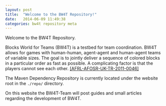 ```yaml
---
layout: post
title:  "Welcome to the BW4T Repository!"
date:   2014-06-09 11:49:38
categories: bw4t repository meta
---
```


Welcome to the BW4T Repository. 

Blocks World for Teams (BW4T) is a testbed for team coordination. BW4T allows for games with human-human, agent-agent and human-agent teams of variable sizes. The goal is to jointly deliver a sequence of colored blocks in a particular order as fast as possible. A complicating factor is that the players cannot see each other. [[AFRL-AFOSR-UK-TR-2011-0046]][a550537]

The Maven Dependency Repository is currently located under the website root in the `./repo/` directory. 

On this website the BW4T-Team will post guides and small articles regarding the development of BW4T.

[a550537]: http://www.dtic.mil/dtic/tr/fulltext/u2/a550537.pdf

